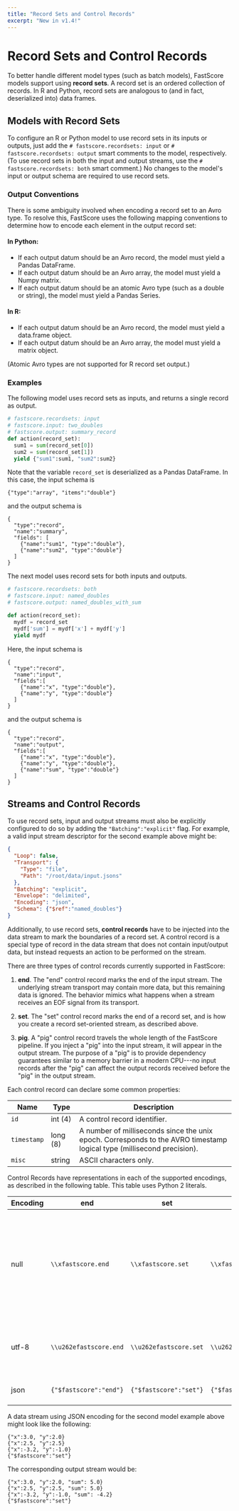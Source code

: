 ```yaml
---
title: "Record Sets and Control Records"
excerpt: "New in v1.4!"
---
```

# Record Sets and Control Records

To better handle different model types (such as batch models), FastScore models support using **record sets**. A record set is an ordered collection of records. In R and Python, record sets are analogous to (and in fact, deserialized into) data frames.

## Models with Record Sets

To configure an R or Python model to use record sets in its inputs or outputs, just add the `# fastscore.recordsets: input` or `# fastscore.recordsets: output` smart comments to the model, respectively. (To use record sets in both the input and output streams, use the `# fastscore.recordsets: both` smart comment.) No changes to the model's input or output schema are required to use record sets.

### Output Conventions

There is some ambiguity involved when encoding a record set to an Avro type. To resolve this, FastScore uses the following mapping conventions to determine how to encode each element in the output record set:

#### In Python:

* If each output datum should be an Avro record, the model must yield a Pandas DataFrame.
* If each output datum should be an Avro array, the model must yield a Numpy matrix.
* If each output datum should be an atomic Avro type (such as a double or string), the model must yield a Pandas Series.

#### In R:

* If each output datum should be an Avro record, the model must yield a data.frame object.
* If each output datum should be an Avro array, the model must yield a matrix object.

(Atomic Avro types are not supported for R record set output.)

### Examples

The following model uses record sets as inputs, and returns a single record as output. 
``` python
# fastscore.recordsets: input
# fastscore.input: two_doubles
# fastscore.output: summary_record
def action(record_set):
  sum1 = sum(record_set[0])
  sum2 = sum(record_set[1])
  yield {"sum1":sum1, "sum2":sum2}
```

Note that the variable `record_set` is deserialized as a Pandas DataFrame. In this case, the input schema is
```
{"type":"array", "items":"double"}
```
and the output schema is
```
{
  "type":"record", 
  "name":"summary", 
  "fields": [
    {"name":"sum1", "type":"double"},
    {"name":"sum2", "type":"double"}
  ]
}
```

The next model uses record sets for both inputs and outputs. 
``` python
# fastscore.recordsets: both
# fastscore.input: named_doubles
# fastscore.output: named_doubles_with_sum

def action(record_set):
  mydf = record_set
  mydf['sum'] = mydf['x'] + mydf['y']
  yield mydf
```

Here, the input schema is
```
{
  "type":"record",
  "name":"input",
  "fields":[
    {"name":"x", "type":"double"},
    {"name":"y", "type":"double"}
  ]
}
```

and the output schema is
```
{
  "type":"record",
  "name":"output",
  "fields":[
    {"name":"x", "type":"double"},
    {"name":"y", "type":"double"},
    {"name":"sum", "type":"double"}
  ]
}
```

## Streams and Control Records

To use record sets, input and output streams must also be explicitly configured to do so by adding the `"Batching":"explicit"` flag. For example, a valid input stream descriptor for the second example above might be:
``` json
{
  "Loop": false,
  "Transport": {
    "Type": "file",
    "Path": "/root/data/input.jsons"
  },
  "Batching": "explicit",
  "Envelope": "delimited",
  "Encoding": "json",
  "Schema": {"$ref":"named_doubles"}
}
```

Additionally, to use record sets, **control records** have to be injected into the data stream to mark the boundaries of a record set. A control record is a special type of record in the data stream that does not contain input/output data, but instead requests an action to be performed on the stream. 

There are three types of control records currently supported in FastScore:

1. **end**. The "end" control record marks the end of the input stream. The underlying stream transport may contain more data, but this remaining data is ignored. The behavior mimics what happens when a stream receives an EOF signal from its transport. 

2. **set**. The "set" control record marks the end of a record set, and is how you create a record set-oriented stream, as described above.

3. **pig**. A "pig" control record travels the whole length of the FastScore pipeline. If you inject a "pig" into the input stream, it will appear in the output stream. The purpose of a "pig" is to provide dependency guarantees similar to a memory barrier in a modern CPU---no input records after the "pig" can affect the output records received before the "pig" in the output stream.

Each control record can declare some common properties:

| Name | Type | Description |
| --- | --- | --- |
| `id` | int (4) | A control record identifier. |
| `timestamp` | long (8) | A number of milliseconds since the unix epoch. Corresponds to the AVRO timestamp logical type (millisecond precision). |
| `misc` | string | ASCII characters only. |


Control Records have representations in each of the supported encodings, as described in the following table. This table uses Python 2 literals.

| Encoding | end | set | pig | Notes |
| --- | --- | --- | --- | --- |
| null | `\\xfastscore.end` | `\\xfastscore.set` | `\\xfastscore.pig` | The record size must be at least 12 bytes. If there are at least 12 more bytes after the 12-byte prefix, then it contains the ID and timestamp encoded using the `'!Q'` Python struct format. Any data that follow is the value of the `misc` property. |
| utf-8 | `\\u262efastscore.end` | `\\u262efastscore.set` | `\\u262efastscore.pig` | ID, timestamp, and `misc` values may be appended separated by pipes. For example, `'\u262efastscore.pig|1234|3476304987|misc-data'`. |
| json | `{"$fastscore":"end"}` | `{"$fastscore":"set"}` | `{"$fastscore":"pig"}` | ID, timestamp, and `misc` values can be added as properties. |


A data stream using JSON encoding for the second model example above might look like the following:
```
{"x":3.0, "y":2.0}
{"x":2.5, "y":2.5}
{"x":-3.2, "y":-1.0}
{"$fastscore":"set"}
```
The corresponding output stream would be:
```
{"x":3.0, "y":2.0, "sum": 5.0}
{"x":2.5, "y":2.5, "sum": 5.0}
{"x":-3.2, "y":-1.0, "sum": -4.2}
{"$fastscore":"set"}
```